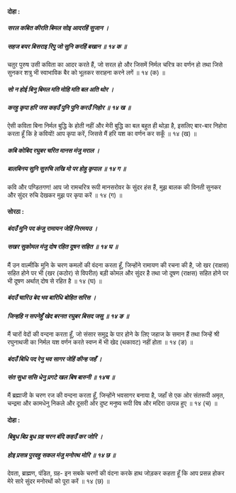 #### दोहा :

##### सरल कबित कीरति बिमल सोइ आदरहिं सुजान ।
##### सहज बयर बिसराइ रिपु जो सुनि करहिं बखान ॥ १४ क ॥

चतुर पुरुष उसी कविता का आदर करते हैं, जो सरल हो और जिसमें निर्मल चरित्र का वर्णन हो तथा जिसे सुनकर शत्रु भी स्वाभाविक बैर को भूलकर सराहना करने लगें ॥ १४ (क) ॥

##### सो न होई बिनु बिमल मति मोहि मति बल अति थोर ।
##### करहु कृपा हरि जस कहउँ पुनि पुनि करउँ निहोर ॥ १४ ख ॥

ऐसी कविता बिना निर्मल बुद्धि के होती नहीं और मेरी बुद्धि का बल बहुत ही थोड़ा है, इसलिए बार-बार निहोरा करता हूँ कि हे कवियों! आप कृपा करें, जिससे मैं हरि यश का वर्णन कर सकूँ ॥ १४ (ख) ॥

##### कबि कोबिद रघुबर चरित मानस मंजु मराल ।
##### बालबिनय सुनि सुरुचि लखि मो पर होहु कृपाल ॥ १४ ग ॥

कवि और पण्डितगण! आप जो रामचरित्र रूपी मानसरोवर के सुंदर हंस हैं, मुझ बालक की विनती सुनकर और सुंदर रुचि देखकर मुझ पर कृपा करें ॥ १४ (ग) ॥

#### सोरठा :

##### बंदउँ मुनि पद कंजु रामायन जेहिं निरमयउ ।
##### सखर सुकोमल मंजु दोष रहित दूषन सहित ॥ १४ घ ॥

मैं उन वाल्मीकि मुनि के चरण कमलों की वंदना करता हूँ, जिन्होंने रामायण की रचना की है, जो खर (राक्षस) सहित होने पर भी (खर (कठोर) से विपरीत) बड़ी कोमल और सुंदर है तथा जो दूषण (राक्षस) सहित होने पर भी दूषण अर्थात् दोष से रहित है ॥ १४ (घ) ॥

##### बंदउँ चारिउ बेद भव बारिधि बोहित सरिस ।
##### जिन्हहि न सपनेहुँ खेद बरनत रघुबर बिसद जसु ॥ १४ ङ ॥

मैं चारों वेदों की वन्दना करता हूँ, जो संसार समुद्र के पार होने के लिए जहाज के समान हैं तथा जिन्हें श्री रघुनाथजी का निर्मल यश वर्णन करते स्वप्न में भी खेद (थकावट) नहीं होता ॥ १४ (ङ) ॥

##### बंदउँ बिधि पद रेनु भव सागर जेहिं कीन्ह जहँ ।
##### संत सुधा ससि धेनु प्रगटे खल बिष बारुनी ॥ १४च ॥

मैं ब्रह्माजी के चरण रज की वन्दना करता हूँ, जिन्होंने भवसागर बनाया है, जहाँ से एक ओर संतरूपी अमृत, चन्द्रमा और कामधेनु निकले और दूसरी ओर दुष्ट मनुष्य रूपी विष और मदिरा उत्पन्न हुए ॥ १४ (च) ॥

#### दोहा :

##### बिबुध बिप्र बुध ग्रह चरन बंदि कहउँ कर जोरि ।
##### होइ प्रसन्न पुरवहु सकल मंजु मनोरथ मोरि ॥ १४ छ ॥

देवता, ब्राह्मण, पंडित, ग्रह- इन सबके चरणों की वंदना करके हाथ जोड़कर कहता हूँ कि आप प्रसन्न होकर मेरे सारे सुंदर मनोरथों को पूरा करें ॥ १४ (छ) ॥